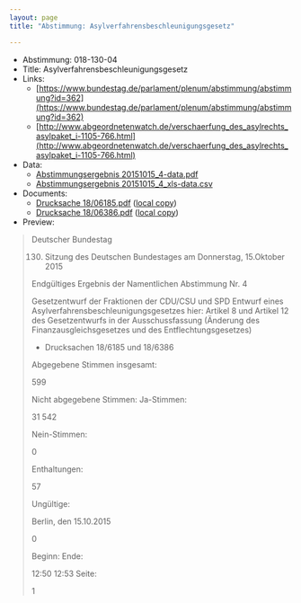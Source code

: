 ```yaml
---
layout: page
title: "Abstimmung: Asylverfahrensbeschleunigungsgesetz"

---
```


* Abstimmung: 018-130-04
* Title: Asylverfahrensbeschleunigungsgesetz
* Links: 
    * [https://www.bundestag.de/parlament/plenum/abstimmung/abstimmung?id=362](https://www.bundestag.de/parlament/plenum/abstimmung/abstimmung?id=362)
    * [http://www.abgeordnetenwatch.de/verschaerfung_des_asylrechts_asylpaket_i-1105-766.html](http://www.abgeordnetenwatch.de/verschaerfung_des_asylrechts_asylpaket_i-1105-766.html)
* Data: 
    * [Abstimmungsergebnis 20151015_4-data.pdf](/res/abstimmungsliste/20151015_4-data.pdf)
    * [Abstimmungsergebnis 20151015_4_xls-data.csv](/res/abstimmungsliste/analyses/20151015_4_xls-data.csv)
* Documents: 
    * [Drucksache 18/06185.pdf](http://dip21.bundestag.de/dip21/btd/18/061/1806185.pdf) ([local copy](/res/abstimmungsdaten/018-130-04/1806185.pdf))
    * [Drucksache 18/06386.pdf](http://dip21.bundestag.de/dip21/btd/18/063/1806386.pdf) ([local copy](/res/abstimmungsdaten/018-130-04/1806386.pdf))
* Preview: 
> Deutscher Bundestag
> 
> 130. Sitzung des Deutschen Bundestages
> am Donnerstag, 15.Oktober 2015
> 
> Endgültiges Ergebnis der Namentlichen Abstimmung Nr. 4
> 
> Gesetzentwurf der Fraktionen der CDU/CSU und SPD
> Entwurf eines Asylverfahrensbeschleunigungsgesetzes
> hier: Artikel 8 und Artikel 12 des Gesetzentwurfs in der Ausschussfassung (Änderung des
> Finanzausgleichsgesetzes und des Entflechtungsgesetzes)
> - Drucksachen 18/6185 und 18/6386
> 
> Abgegebene Stimmen insgesamt:
> 
> 599
> 
> Nicht abgegebene Stimmen:
> Ja-Stimmen:
> 
> 31
> 542
> 
> Nein-Stimmen:
> 
> 0
> 
> Enthaltungen:
> 
> 57
> 
> Ungültige:
> 
> Berlin, den 15.10.2015
> 
> 0
> 
> Beginn:
> Ende:
> 
> 12:50
> 12:53
> Seite:
> 
> 1
> 
> 
